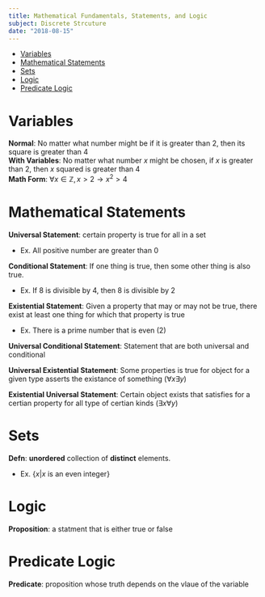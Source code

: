 ```yaml
---
title: Mathematical Fundamentals, Statements, and Logic
subject: Discrete Strcuture
date: "2018-08-15"
---
```


- [Variables](#variables)
- [Mathematical Statements](#mathematical-statements)
- [Sets](#sets)
- [Logic](#logic)
- [Predicate Logic](#predicate-logic)

# Variables

**Normal**: No matter what number might be if it is greater than 2, then its square is greater than 4  
**With Variables**: No matter what number $x$ might be chosen, if $x$ is greater than 2, then $x$ squared is greater than 4  
**Math Form**: $\forall x \in \mathbb{Z}, x > 2 \rightarrow x^2 > 4$

# Mathematical Statements

**Universal Statement**: certain property is true for all in a set

- Ex. All positive number are greater than 0

**Conditional Statement**: If one thing is true, then some other thing is also true.

- Ex. If 8 is divisible by 4, then 8 is divisible by 2

**Existential Statement**: Given a property that may or may not be true, there exist at least one thing for which that property is true

- Ex. There is a prime number that is even (2)

**Universal Conditional Statement**: Statement that are both universal and conditional

**Universal Existential Statement**: Some properties is true for object for a given type asserts the existance of something ($\forall x\exists y$)

**Existential Universal Statement**: Certain object exists that satisfies for a certian property for all type of certian kinds ($\exists x \forall y$)

# Sets

**Defn**: **unordered** collection of **distinct** elements.

- Ex. $\{ x | x \text{ is an even integer} \}$

# Logic

**Proposition**: a statment that is either true or false

# Predicate Logic

**Predicate**: proposition whose truth depends on the vlaue of the variable
